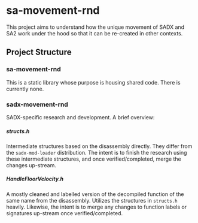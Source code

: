 # sa-movement-rnd

This project aims to understand how the unique movement of SADX and SA2 work under the hood so that it can be re-created in other contexts.

## Project Structure

### sa-movement-rnd
This is a static library whose purpose is housing shared code. There is currently none.

### sadx-movement-rnd
SADX-specific research and development. A brief overview:

##### structs.h
Intermediate structures based on the disassembly directly. They differ from the `sadx-mod-loader` distribution. The intent is to finish the research using these intermediate structures, and once verified/completed, merge the changes up-stream.

##### HandleFloorVelocity.h
A mostly cleaned and labelled version of the decompiled function of the same name from the disassembly. Utilizes the structures in `structs.h` heavily. Likewise, the intent is to merge any changes to function labels or signatures up-stream once verified/completed.
